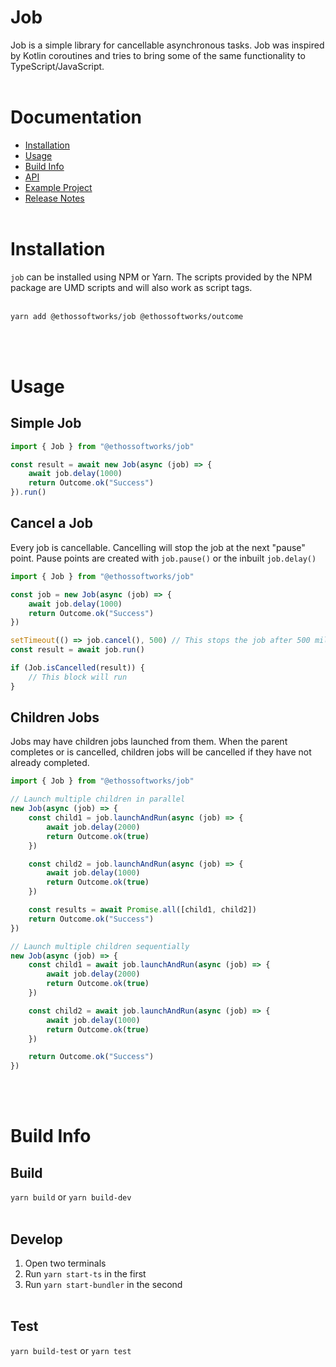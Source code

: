 # Job

Job is a simple library for cancellable asynchronous tasks. Job was inspired by Kotlin coroutines and tries to bring
some of the same functionality to TypeScript/JavaScript.
<br/><br/>

# Documentation
- [Installation](#installation)
- [Usage](#usage)
- [Build Info](#build-info)
- [API](docs/api.md)
- [Example Project](example/)
- [Release Notes](docs/release-notes.md)
<br/><br/>

# Installation
`job` can be installed using NPM or Yarn. The scripts provided by the NPM package are UMD scripts and will also work as script tags.
<br/><br/>

```bash
yarn add @ethossoftworks/job @ethossoftworks/outcome
```
<br/><br/>

# Usage
## Simple Job
```typescript
import { Job } from "@ethossoftworks/job"

const result = await new Job(async (job) => {
    await job.delay(1000)
    return Outcome.ok("Success")
}).run()
```

## Cancel a Job
Every job is cancellable. Cancelling will stop the job at the next "pause" point.
Pause points are created with `job.pause()` or the inbuilt `job.delay()`
```typescript
import { Job } from "@ethossoftworks/job"

const job = new Job(async (job) => {
    await job.delay(1000)
    return Outcome.ok("Success")
})

setTimeout(() => job.cancel(), 500) // This stops the job after 500 milliseconds
const result = await job.run()

if (Job.isCancelled(result)) {
    // This block will run
}
```

## Children Jobs
Jobs may have children jobs launched from them. When the parent completes or is cancelled, children jobs will be cancelled if they have not already completed.

```typescript
import { Job } from "@ethossoftworks/job"

// Launch multiple children in parallel
new Job(async (job) => {
    const child1 = job.launchAndRun(async (job) => {
        await job.delay(2000)
        return Outcome.ok(true)
    })

    const child2 = job.launchAndRun(async (job) => {
        await job.delay(1000)
        return Outcome.ok(true)
    })

    const results = await Promise.all([child1, child2])
    return Outcome.ok("Success")
})

// Launch multiple children sequentially
new Job(async (job) => {
    const child1 = await job.launchAndRun(async (job) => {
        await job.delay(2000)
        return Outcome.ok(true)
    })

    const child2 = await job.launchAndRun(async (job) => {
        await job.delay(1000)
        return Outcome.ok(true)
    })

    return Outcome.ok("Success")
})
```

<br/><br/>

# Build Info
## Build
`yarn build` or `yarn build-dev`
<br/><br/>

## Develop
1. Open two terminals
2. Run `yarn start-ts` in the first
3. Run `yarn start-bundler` in the second
<br/><br/>

## Test
`yarn build-test` or `yarn test`
<br/><br/>